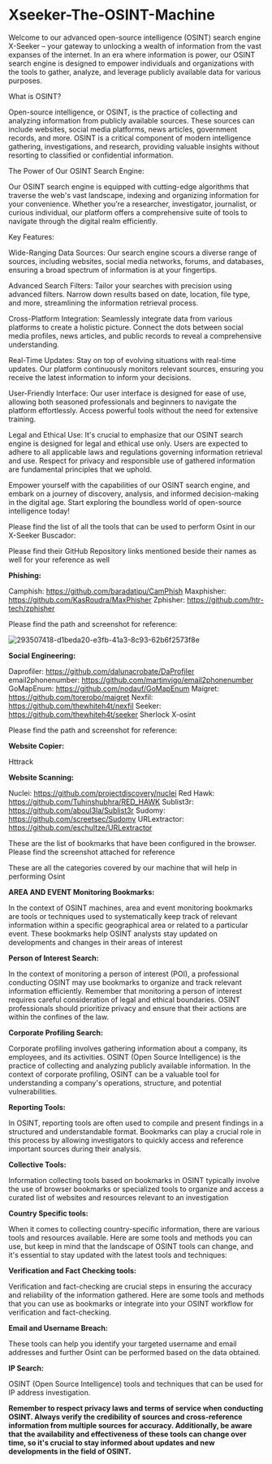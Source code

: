 # Xseeker-The-OSINT-Machine
Welcome to our advanced open-source intelligence (OSINT) search engine X-Seeker – your gateway to unlocking a wealth of information from the vast expanses of the internet. In an era where information is power, our OSINT search engine is designed to empower individuals and organizations with the tools to gather, analyze, and leverage publicly available data for various purposes.

What is OSINT?

Open-source intelligence, or OSINT, is the practice of collecting and analyzing information from publicly available sources. These sources can include websites, social media platforms, news articles, government records, and more. OSINT is a critical component of modern intelligence gathering, investigations, and research, providing valuable insights without resorting to classified or confidential information.

The Power of Our OSINT Search Engine:

Our OSINT search engine is equipped with cutting-edge algorithms that traverse the web's vast landscape, indexing and organizing information for your convenience. Whether you're a researcher, investigator, journalist, or curious individual, our platform offers a comprehensive suite of tools to navigate through the digital realm efficiently.

Key Features:

Wide-Ranging Data Sources: Our search engine scours a diverse range of sources, including websites, social media networks, forums, and databases, ensuring a broad spectrum of information is at your fingertips.

Advanced Search Filters: Tailor your searches with precision using advanced filters. Narrow down results based on date, location, file type, and more, streamlining the information retrieval process.

Cross-Platform Integration: Seamlessly integrate data from various platforms to create a holistic picture. Connect the dots between social media profiles, news articles, and public records to reveal a comprehensive understanding.

Real-Time Updates: Stay on top of evolving situations with real-time updates. Our platform continuously monitors relevant sources, ensuring you receive the latest information to inform your decisions.

User-Friendly Interface: Our user interface is designed for ease of use, allowing both seasoned professionals and beginners to navigate the platform effortlessly. Access powerful tools without the need for extensive training.

Legal and Ethical Use: It's crucial to emphasize that our OSINT search engine is designed for legal and ethical use only. Users are expected to adhere to all applicable laws and regulations governing information retrieval and use. Respect for privacy and responsible use of gathered information are fundamental principles that we uphold.

Empower yourself with the capabilities of our OSINT search engine, and embark on a journey of discovery, analysis, and informed decision-making in the digital age. Start exploring the boundless world of open-source intelligence today!

Please find the list of all the tools that can be used to perform Osint in our X-Seeker Buscador:

Please find their GitHub Repository links mentioned beside their names as well for your reference as well

**Phishing:**

Camphish: https://github.com/baradatipu/CamPhish
Maxphisher: https://github.com/KasRoudra/MaxPhisher
Zphisher: https://github.com/htr-tech/zphisher

Please find the path and screenshot for reference:
    
![293507418-d1beda20-e3fb-41a3-8c93-62b6f2573f8e](https://github.com/Furqan74/Xseeker-The-OSINT-Machine/assets/54634690/b6c62502-a933-4202-abae-230f3e0ef604)

**Social Engineering:**

Daprofiler: https://github.com/dalunacrobate/DaProfiler
email2phonenumber: https://github.com/martinvigo/email2phonenumber
GoMapEnum: https://github.com/nodauf/GoMapEnum
Maigret: https://github.com/torerobo/maigret
Nexfil: https://github.com/thewhiteh4t/nexfil
Seeker: https://github.com/thewhiteh4t/seeker
Sherlock
X-osint

Please find the path and screenshot for reference:

**Website Copier:**

Httrack


**Website Scanning:**

Nuclei: https://github.com/projectdiscovery/nuclei
Red Hawk: https://github.com/Tuhinshubhra/RED_HAWK
Sublist3r: https://github.com/aboul3la/Sublist3r
Sudomy: https://github.com/screetsec/Sudomy
URLextractor: https://github.com/eschultze/URLextractor

These are the list of bookmarks that have been configured in the browser. Please find the screenshot attached for reference

These are all the categories covered by our machine that will help in performing Osint

**AREA AND EVENT Monitoring Bookmarks:**

In the context of OSINT machines, area and event monitoring bookmarks are tools or techniques used to systematically keep track of relevant information within a specific geographical area or related to a particular event. These bookmarks help OSINT analysts stay updated on developments and changes in their areas of interest


**Person of Interest Search:**

In the context of monitoring a person of interest (POI), a professional conducting OSINT may use bookmarks to organize and track relevant information efficiently.
Remember that monitoring a person of interest requires careful consideration of legal and ethical boundaries. OSINT professionals should prioritize privacy and ensure that their actions are within the confines of the law.


**Corporate Profiling Search:**

Corporate profiling involves gathering information about a company, its employees, and its activities. OSINT (Open Source Intelligence) is the practice of collecting and analyzing publicly available information. In the context of corporate profiling, OSINT can be a valuable tool for understanding a company's operations, structure, and potential vulnerabilities.


**Reporting Tools:**

In OSINT, reporting tools are often used to compile and present findings in a structured and understandable format. Bookmarks can play a crucial role in this process by allowing investigators to quickly access and reference important sources during their analysis.


**Collective Tools:**

Information collecting tools based on bookmarks in OSINT typically involve the use of browser bookmarks or specialized tools to organize and access a curated list of websites and resources relevant to an investigation


**Country Specific tools:**

When it comes to collecting country-specific information, there are various tools and resources available. Here are some tools and methods you can use, but keep in mind that the landscape of OSINT tools can change, and it's essential to stay updated with the latest tools and techniques:


**Verification and Fact Checking tools:**

Verification and fact-checking are crucial steps in ensuring the accuracy and reliability of the information gathered. Here are some tools and methods that you can use as bookmarks or integrate into your OSINT workflow for verification and fact-checking.

**Email and Username Breach:**

These tools can help you identify your targeted username and email addresses and further Osint can be performed based on the data obtained.


**IP Search:**

OSINT (Open Source Intelligence) tools and techniques that can be used for IP address investigation.


**Remember to respect privacy laws and terms of service when conducting OSINT. Always verify the credibility of sources and cross-reference information from multiple sources for accuracy. Additionally, be aware that the availability and effectiveness of these tools can change over time, so it's crucial to stay informed about updates and new developments in the field of OSINT.**

